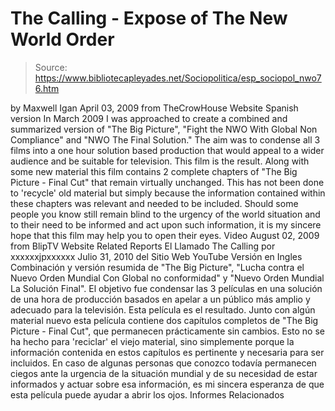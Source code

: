 # The Calling - Expose of The New World Order

> Source: https://www.bibliotecapleyades.net/Sociopolitica/esp_sociopol_nwo76.htm

by Maxwell Igan
April 03, 2009
from
TheCrowHouse Website
Spanish version
In March 2009 I was approached to create a
combined and summarized version of "The Big Picture", "Fight the NWO With
Global Non Compliance" and "NWO The Final Solution."
The aim was to condense all 3 films into a one hour solution based
production that would appeal to a wider audience and be suitable for
television.
This film is the result.
Along with some new material this film contains 2 complete chapters of "The
Big Picture - Final Cut" that remain virtually unchanged.
This has not been done to 'recycle' old material but simply because the
information contained within these chapters was relevant and needed to be
included.
Should some people you know still remain blind to the urgency of the world
situation and to their need to be informed and act upon such information, it
is my sincere hope that this film may help you to open their eyes.
Video
August 02, 2009
from
BlipTV
Website
Related Reports
El Llamado
The Calling
por
xxxxxxjpxxxxxx
Julio 31, 2010
del Sitio Web
YouTube
Versión en
Ingles
Combinación y versión resumida de "The Big Picture", "Lucha contra el Nuevo
Orden Mundial Con Global no conformidad" y "Nuevo Orden Mundial La Solución
Final".
El objetivo fue condensar las 3 películas en una solución de una hora de
producción basados en apelar a un público más amplio y adecuado para la
televisión.
Esta película es el resultado.
Junto con algún material nuevo esta película contiene dos capítulos
completos de "The Big Picture - Final Cut", que permanecen prácticamente sin
cambios.
Esto no se ha hecho para 'reciclar' el viejo material, sino simplemente
porque la información contenida en estos capítulos es pertinente y necesaria
para ser incluidos.
En caso de algunas personas que conozco todavía permanecen ciegos ante la
urgencia de la situación mundial y de su necesidad de estar informados y
actuar sobre esa información, es mi sincera esperanza de que esta película
puede ayudar a abrir los ojos.
Informes Relacionados
